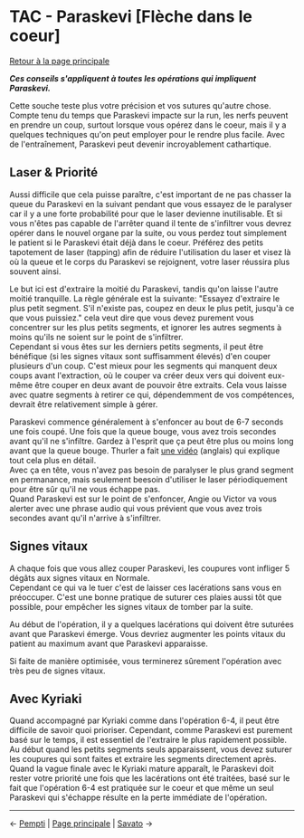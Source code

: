 
# TAC - Paraskevi [Flèche dans le coeur]

[Retour à la page principale](../../index/fr/index.md)

***Ces conseils s'appliquent à toutes les opérations qui impliquent Paraskevi.*** <br>

Cette souche teste plus votre précision et vos sutures qu'autre chose. Compte tenu du temps que Paraskevi impacte sur la run, les nerfs peuvent en prendre un coup, surtout lorsque vous opérez dans le coeur, mais il y a quelques techniques qu'on peut employer pour le rendre plus facile. Avec de l'entraînement, Paraskevi peut devenir incroyablement cathartique. <br>

## Laser & Priorité

Aussi difficile que cela puisse paraître, c'est important de ne pas chasser la queue du Paraskevi en la suivant pendant que vous essayez de le paralyser car il y a une forte probabilité pour que le laser devienne inutilisable. Et si vous n'êtes pas capable de l'arrêter quand il tente de s'infiltrer vous devrez opérer dans le nouvel organe par la suite, ou vous perdez tout simplement le patient si le Paraskevi était déjà dans le coeur. Préférez des petits tapotement de laser (tapping) afin de réduire l'utilisation du laser et visez là où la queue et le corps du Paraskevi se rejoignent, votre laser réussira plus souvent ainsi. <br>

Le but ici est d'extraire la moitié du Paraskevi, tandis qu'on laisse l'autre moitié tranquille. La règle générale est la suivante: "Essayez d'extraire le plus petit segment. S'il n'existe pas, coupez en deux le plus petit, jusqu'à ce que vous puissiez." cela veut dire que vous devez purement vous concentrer sur les plus petits segments, et ignorer les autres segments à moins qu'ils ne soient sur le point de s'infiltrer. <br>
Cependant si vous êtes sur les derniers petits segments, il peut être bénéfique (si les signes vitaux sont suffisamment élevés) d'en couper plusieurs d'un coup. C'est mieux pour les segments qui manquent deux coups avant l'extraction, où le couper va créer deux vers qui doivent eux-même être couper en deux avant de pouvoir être extraits. Cela vous laisse avec quatre segments à retirer ce qui, dépendemment de vos compétences, devrait être relativement simple à gérer. <br>

Paraskevi commence généralement à s'enfoncer au bout de 6-7 seconds une fois coupé. Une fois que la queue bouge, vous avez trois secondes avant qu'il ne s'infiltre. Gardez à l'esprit que ça peut être plus ou moins long avant que la queue bouge. Thurler a fait [une vidéo](https://youtu.be/ZxlZJ0aO-Wg) (anglais) qui explique tout cela plus en détail. <br>
Avec ça en tête, vous n'avez pas besoin de paralyser le plus grand segment en permanance, mais seulement beesoin d'utiliser le laser périodiquement pour être sûr qu'il ne vous échappe pas.  <br>
Quand Paraskevi est sur le point de s'enfoncer, Angie ou Victor va vous alerter avec une phrase audio qui vous prévient que vous avez trois secondes avant qu'il n'arrive à s'infiltrer. <br>

## Signes vitaux

A chaque fois que vous allez couper Paraskevi, les coupures vont infliger 5 dégâts aux signes vitaux en Normale. <br>
Cependant ce qui va le tuer c'est de laisser ces lacérations sans vous en préoccuper. C'est une bonne pratique de suturer ces plaies aussi tôt que possible, pour empêcher les signes vitaux de tomber par la suite. <br>

Au début de l'opération, il y a quelques lacérations qui doivent être suturées avant que Paraskevi émerge. Vous devriez augmenter les points vitaux du patient au maximum avant que Paraskevi apparaisse. <br>

Si faite de manière optimisée, vous terminerez sûrement l'opération avec très peu de signes vitaux. <br>

## Avec Kyriaki

Quand accompagné par Kyriaki comme dans l'opération 6-4, il peut être difficile de savoir quoi prioriser. Cependant, comme Paraskevi est purement basé sur le temps, il est essentiel de l'extraire le plus rapidement possible. <br>
Au début quand les petits segments seuls apparaissent, vous devez suturer les coupures qui sont faites et extraire les segments directement après. <br>
Quand la vague finale avec le Kyriaki mature apparaît, le Paraskevi doit rester votre priorité une fois que les lacérations ont été traitées, basé sur le fait que l'opération 6-4 est pratiquée sur le coeur et que même un seul Paraskevi qui s'échappe résulte en la perte immédiate de l'opération. <br>

---

← [Pempti](pempti.md) | [Page principale](../../index/fr/index.md) | [Savato](savato.md) →